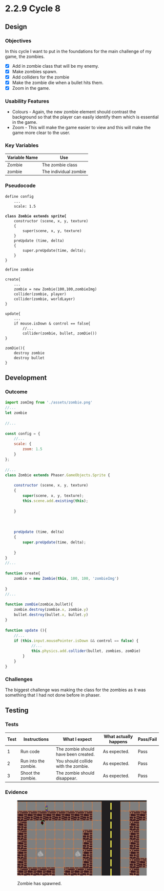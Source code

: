 # 2.2.9 Cycle 8

## Design

### Objectives

In this cycle I want to put in the foundations for the main challenge of my game, the zombies.

* [x] Add in zombie class that will be my enemy.
* [x] Make zombies spawn.
* [x] Add colliders for the zombie
* [x] Make the zombie die when a bullet hits them.
* [x] Zoom in the game.

### Usability Features

* Colours - Again, the new zombie element should contrast the background so that the player can easily identify them which is essential in the game.
* Zoom - This will make the game easier to view and this will make the game more clear to the user.

### Key Variables

| Variable Name | Use                   |
| ------------- | --------------------- |
| Zombie        | The zombie class      |
| zombie        | The individual zombie |

### Pseudocode

<pre><code>define config
    ...
    scale: 1.5
<strong>
</strong><strong>class Zombie extends sprite{
</strong>    constructor (scene, x, y, texture)
    {
        super(scene, x, y, texture)
    }
    preUpdate (time, delta)
    {
        super.preUpdate(time, delta);
    }
}</code></pre>

```
define zombie

create{
    ...
    zombie = new Zombie(100,100,zombieImg)
    collider(zombie, player)
    collider(zombie, worldLayer)
}

update{
    ...
    if mouse.isDown & control == false{
        //...
        collider(zombie, bullet, zomDie())
}

zomDie(){
    destroy zombie
    destroy bullet
}
```

## Development

### Outcome

```javascript
import zomImg from './assets/zombie.png'
//...
let zombie

//...

const config = {
    //...
    scale: {
        zoom: 1.5
    }
};

//...
class Zombie extends Phaser.GameObjects.Sprite {

    constructor (scene, x, y, texture)
    {
        super(scene, x, y, texture);
        this.scene.add.existing(this);

    }



    preUpdate (time, delta)
    {
        super.preUpdate(time, delta);

    }
}
//...

function create{
    zombie = new Zombie(this, 100, 100, 'zombieImg')

}
//...

function zomDie(zombie,bullet){
    zombie.destroy(zombie.x, zombie.y)
    bullet.destroy(bullet.x, bullet.y)
}

function update (){
    //...
    if (this.input.mousePointer.isDown && control == false) {
            //...
            this.physics.add.collider(bullet, zombies, zomDie)
        }
    }
}
```

### Challenges

The biggest challenge was making the class for the zombies as it was something that I had not done before in phaser.

## Testing

### Tests

| Test | Instructions         | What I expect                        | What actually happens | Pass/Fail |
| ---- | -------------------- | ------------------------------------ | --------------------- | --------- |
| 1    | Run code             | The zombie should have been created. | As expected.          | Pass      |
| 2    | Run into the zombie. | You should collide with the zombie.  | As expected.          | Pass      |
| 3    | Shoot the zombie.    | The zombie should disappear.         | As expected.          | Pass      |

### Evidence

<figure><img src="../.gitbook/assets/image (1) (2).png" alt=""><figcaption><p>Zombie has spawned.</p></figcaption></figure>
